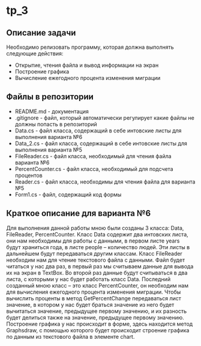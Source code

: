 # tp_3

## Описание задачи
Необходимо релизовать программу, которая должна выполнять следующие действия:
* Открытие, чтения файла и вывод информации на экран
* Построение графика
* Вычисление ежегодного процента изменения миграции

## Файлы в репозитории
* README.md - документация
* .gitignore - файл, который автоматически регулирует какие файлы не должны попасть в репозиторий
* Data.cs - файл класса, содержащий в себе интовские листы для выполнения варианта №6
* Data_2.cs - файл класса, содержащий в себе интовские листы для выполнения варианта №5
* FileReader.cs - файл класса, необходимый для чтения файла варианта №6
* PercentCounter.cs - файл класса, необходимый для подсчета процентов
* Reader.cs - файл класса, необходимы для чтения файла для варианта №5
* Form1.cs - файл, содержащий код формы

## Краткое описание для варианта №6
Для выполнения данной работы мною были созданы 3 класса: Data, FileReader, PercentCounter. Класс Data содержит два интовских листа, они нам необходимы для работы с данными, в первом листе years будут храниться года, в листе people – количество людей. Эти листы в дальнейшем будут передаваться другим классам.  Класс FileReader необходим нам для чтение текстового файла с данными. Файл будет читаться у нас два раз, в первый раз мы считываем данные для вывода их на экран в TextBox. Во второй раз данные будут считываться в два листа, с которыми у нас будет работать класс Data. Последний созданный мною класс – это класс PercentCounter, он необходим нам для вычисления ежегодного процента изменения миграции. Чтобы вычислить проценты в метод GetPercentChange передаваться лист значение, в котором у нас будет браться значение из него будет вычитаться значение, предыдущее первому значению, и их разность будет делиться также на значение, предыдущее первому значению.
Построение графика у нас происходит в форме, здесь находится метод Graphsdraw, с помощью которого будет происходит строение графика по данным из текстового файла в элементе chart.

